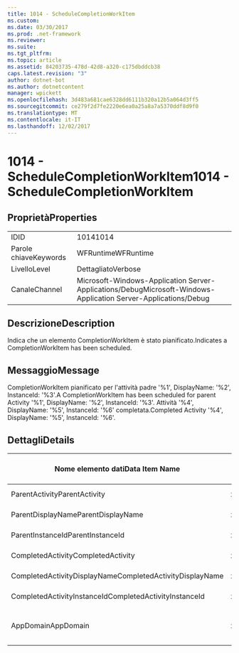 ```yaml
---
title: 1014 - ScheduleCompletionWorkItem
ms.custom: 
ms.date: 03/30/2017
ms.prod: .net-framework
ms.reviewer: 
ms.suite: 
ms.tgt_pltfrm: 
ms.topic: article
ms.assetid: 84203735-478d-42d8-a320-c175dbddcb38
caps.latest.revision: "3"
author: dotnet-bot
ms.author: dotnetcontent
manager: wpickett
ms.openlocfilehash: 3d483a681cae6328dd6111b320a12b5a064d3ff5
ms.sourcegitcommit: ce279f2d7fe2220e6ea0a25a8a7a5370ddf8d9f0
ms.translationtype: MT
ms.contentlocale: it-IT
ms.lasthandoff: 12/02/2017
---
```

# <a name="1014---schedulecompletionworkitem"></a><span data-ttu-id="0eced-102">1014 - ScheduleCompletionWorkItem</span><span class="sxs-lookup"><span data-stu-id="0eced-102">1014 - ScheduleCompletionWorkItem</span></span>
## <a name="properties"></a><span data-ttu-id="0eced-103">Proprietà</span><span class="sxs-lookup"><span data-stu-id="0eced-103">Properties</span></span>  
  
|||  
|-|-|  
|<span data-ttu-id="0eced-104">ID</span><span class="sxs-lookup"><span data-stu-id="0eced-104">ID</span></span>|<span data-ttu-id="0eced-105">1014</span><span class="sxs-lookup"><span data-stu-id="0eced-105">1014</span></span>|  
|<span data-ttu-id="0eced-106">Parole chiave</span><span class="sxs-lookup"><span data-stu-id="0eced-106">Keywords</span></span>|<span data-ttu-id="0eced-107">WFRuntime</span><span class="sxs-lookup"><span data-stu-id="0eced-107">WFRuntime</span></span>|  
|<span data-ttu-id="0eced-108">Livello</span><span class="sxs-lookup"><span data-stu-id="0eced-108">Level</span></span>|<span data-ttu-id="0eced-109">Dettagliato</span><span class="sxs-lookup"><span data-stu-id="0eced-109">Verbose</span></span>|  
|<span data-ttu-id="0eced-110">Canale</span><span class="sxs-lookup"><span data-stu-id="0eced-110">Channel</span></span>|<span data-ttu-id="0eced-111">Microsoft-Windows-Application Server-Applications/Debug</span><span class="sxs-lookup"><span data-stu-id="0eced-111">Microsoft-Windows-Application Server-Applications/Debug</span></span>|  
  
## <a name="description"></a><span data-ttu-id="0eced-112">Descrizione</span><span class="sxs-lookup"><span data-stu-id="0eced-112">Description</span></span>  
 <span data-ttu-id="0eced-113">Indica che un elemento CompletionWorkItem è stato pianificato.</span><span class="sxs-lookup"><span data-stu-id="0eced-113">Indicates a CompletionWorkItem has been scheduled.</span></span>  
  
## <a name="message"></a><span data-ttu-id="0eced-114">Messaggio</span><span class="sxs-lookup"><span data-stu-id="0eced-114">Message</span></span>  
 <span data-ttu-id="0eced-115">CompletionWorkItem pianificato per l'attività padre '%1', DisplayName: '%2', InstanceId: '%3'.</span><span class="sxs-lookup"><span data-stu-id="0eced-115">A CompletionWorkItem has been scheduled for parent Activity '%1', DisplayName: '%2', InstanceId: '%3'.</span></span>  <span data-ttu-id="0eced-116">Attività '%4', DisplayName: '%5', InstanceId: '%6' completata.</span><span class="sxs-lookup"><span data-stu-id="0eced-116">Completed Activity '%4', DisplayName: '%5', InstanceId: '%6'.</span></span>  
  
## <a name="details"></a><span data-ttu-id="0eced-117">Dettagli</span><span class="sxs-lookup"><span data-stu-id="0eced-117">Details</span></span>  
  
|<span data-ttu-id="0eced-118">Nome elemento dati</span><span class="sxs-lookup"><span data-stu-id="0eced-118">Data Item Name</span></span>|<span data-ttu-id="0eced-119">Tipo elemento dati</span><span class="sxs-lookup"><span data-stu-id="0eced-119">Data Item Type</span></span>|<span data-ttu-id="0eced-120">Descrizione</span><span class="sxs-lookup"><span data-stu-id="0eced-120">Description</span></span>|  
|--------------------|--------------------|-----------------|  
|<span data-ttu-id="0eced-121">ParentActivity</span><span class="sxs-lookup"><span data-stu-id="0eced-121">ParentActivity</span></span>|<span data-ttu-id="0eced-122">xs:string</span><span class="sxs-lookup"><span data-stu-id="0eced-122">xs:string</span></span>|<span data-ttu-id="0eced-123">Nome tipo dell'attività padre.</span><span class="sxs-lookup"><span data-stu-id="0eced-123">The type name of the parent activity.</span></span>|  
|<span data-ttu-id="0eced-124">ParentDisplayName</span><span class="sxs-lookup"><span data-stu-id="0eced-124">ParentDisplayName</span></span>|<span data-ttu-id="0eced-125">xs:string</span><span class="sxs-lookup"><span data-stu-id="0eced-125">xs:string</span></span>|<span data-ttu-id="0eced-126">Nome visualizzato dell'attività padre.</span><span class="sxs-lookup"><span data-stu-id="0eced-126">The display name of the parent activity.</span></span>|  
|<span data-ttu-id="0eced-127">ParentInstanceId</span><span class="sxs-lookup"><span data-stu-id="0eced-127">ParentInstanceId</span></span>|<span data-ttu-id="0eced-128">xs:string</span><span class="sxs-lookup"><span data-stu-id="0eced-128">xs:string</span></span>|<span data-ttu-id="0eced-129">ID dell'istanza dell'attività padre.</span><span class="sxs-lookup"><span data-stu-id="0eced-129">The instance id of the parent activity.</span></span>|  
|<span data-ttu-id="0eced-130">CompletedActivity</span><span class="sxs-lookup"><span data-stu-id="0eced-130">CompletedActivity</span></span>|<span data-ttu-id="0eced-131">xs:string</span><span class="sxs-lookup"><span data-stu-id="0eced-131">xs:string</span></span>|<span data-ttu-id="0eced-132">Nome tipo dell'attività completata.</span><span class="sxs-lookup"><span data-stu-id="0eced-132">The type name of the completed activity.</span></span>|  
|<span data-ttu-id="0eced-133">CompletedActivityDisplayName</span><span class="sxs-lookup"><span data-stu-id="0eced-133">CompletedActivityDisplayName</span></span>|<span data-ttu-id="0eced-134">xs:string</span><span class="sxs-lookup"><span data-stu-id="0eced-134">xs:string</span></span>|<span data-ttu-id="0eced-135">Nome visualizzato dell'attività completata.</span><span class="sxs-lookup"><span data-stu-id="0eced-135">The display name of the completed activity.</span></span>|  
|<span data-ttu-id="0eced-136">CompletedActivityInstanceId</span><span class="sxs-lookup"><span data-stu-id="0eced-136">CompletedActivityInstanceId</span></span>|<span data-ttu-id="0eced-137">xs:string</span><span class="sxs-lookup"><span data-stu-id="0eced-137">xs:string</span></span>|<span data-ttu-id="0eced-138">L'ID dell'istanza dell'attività completata.</span><span class="sxs-lookup"><span data-stu-id="0eced-138">The instance id of the completed activity.</span></span>|  
|<span data-ttu-id="0eced-139">AppDomain</span><span class="sxs-lookup"><span data-stu-id="0eced-139">AppDomain</span></span>|<span data-ttu-id="0eced-140">xs:string</span><span class="sxs-lookup"><span data-stu-id="0eced-140">xs:string</span></span>|<span data-ttu-id="0eced-141">Stringa restituita da AppDomain.CurrentDomain.FriendlyName.</span><span class="sxs-lookup"><span data-stu-id="0eced-141">The string returned by AppDomain.CurrentDomain.FriendlyName.</span></span>|
